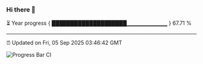 ### Hi there 👋

⏳ Year progress { ████████████████████▁▁▁▁▁▁▁▁▁▁ } 67.71 %

---

⏰ Updated on Fri, 05 Sep 2025 03:46:42 GMT

![Progress Bar CI](https://github.com/IshwaranRudhara/GIT-ACTION/workflows/Progress%20Bar%20CI/badge.svg)
